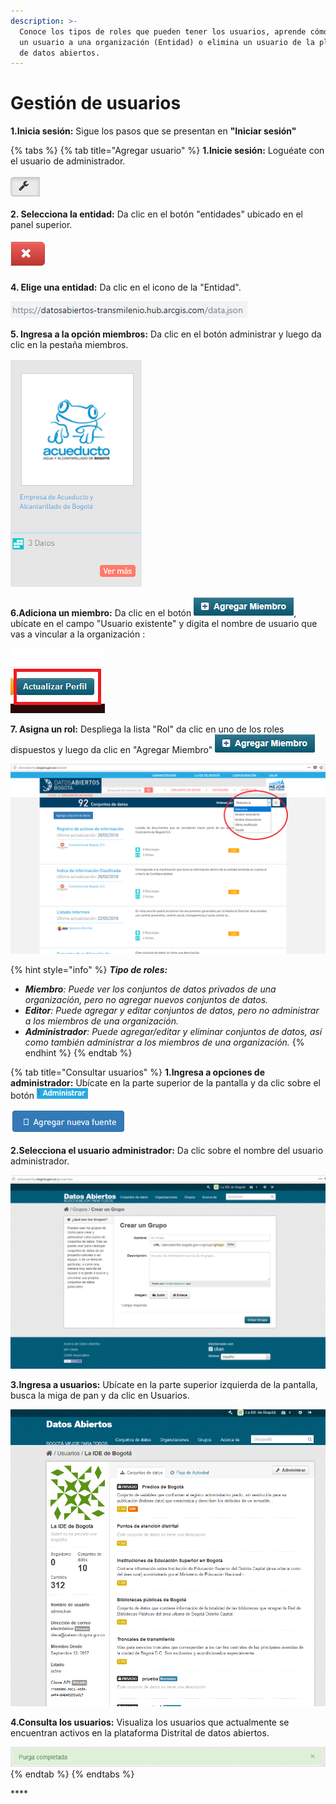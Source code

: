```yaml
---
description: >-
  Conoce los tipos de roles que pueden tener los usuarios, aprende cómo asignar
  un usuario a una organización (Entidad) o elimina un usuario de la plataforma
  de datos abiertos.
---
```


# Gestión de usuarios

**1.Inicia sesión:** Sigue los pasos que se presentan en **"Iniciar sesión"**

{% tabs %}
{% tab title="Agregar usuario" %}
**1.Inicie sesión:** Loguéate con el usuario de administrador.

![](../.gitbook/assets/image%20%28220%29.png)

**2. Selecciona la entidad:** Da clic en el botón "entidades" ubicado en el panel superior.

![](../.gitbook/assets/image%20%28184%29.png)

**4. Elige una entidad:** Da clic en el icono de la "Entidad".

![](../.gitbook/assets/image%20%2819%29.png)

**5. Ingresa a la opción miembros:** Da clic en el botón administrar y luego da clic en la pestaña miembros. 

![](../.gitbook/assets/image%20%2818%29.png)

**6.Adiciona un miembro:**  Da clic en el botón ![](../.gitbook/assets/agregar-miembro.png), ubícate en el campo "Usuario existente" y digita el nombre de usuario que vas a vincular a la organización :

![](../.gitbook/assets/image%20%2890%29.png)

**7. Asigna un rol:** Despliega la lista "Rol" da clic en uno de los roles dispuestos y luego da clic en "Agregar Miembro" ![](../.gitbook/assets/agregar-miembro%20%281%29.png) 

![](../.gitbook/assets/image%20%28166%29.png)

{% hint style="info" %}
_**Tipo de roles:**_

* _**Miembro**: Puede ver los conjuntos de datos privados de una organización, pero no agregar nuevos conjuntos de datos._
* _**Editor**:  Puede agregar y editar conjuntos de datos, pero no administrar a los miembros de una organización._
* _**Administrador**:  Puede agregar/editar y eliminar conjuntos de datos, así como también administrar a los miembros de una organización._
{% endhint %}
{% endtab %}

{% tab title="Consultar usuarios" %}
**1.Ingresa a opciones de administrador:** Ubícate en la parte superior de la pantalla y da clic sobre el botón ![](../.gitbook/assets/administrar.PNG) 

![](../.gitbook/assets/image%20%28181%29.png)

**2.Selecciona el usuario administrador:** Da clic sobre el nombre del usuario administrador.

![](../.gitbook/assets/image%20%28117%29.png)

**3.Ingresa a usuarios:** Ubícate en la parte superior izquierda de la pantalla, busca la miga de pan y da clic en Usuarios.

![](../.gitbook/assets/image%20%2816%29.png)

**4.Consulta los usuarios:** Visualiza los usuarios que actualmente se encuentran activos en la plataforma Distrital de datos abiertos.

![](../.gitbook/assets/image%20%28198%29.png)
{% endtab %}
{% endtabs %}

\*\*\*\*

